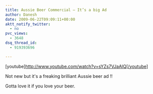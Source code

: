 ```yaml
---
title: Aussie Beer Commercial – It’s a big Ad
author: Danesh
date: 2009-06-22T09:09:11+00:00
aktt_notify_twitter:
  - no
pvc_views:
  - 3648
dsq_thread_id:
  - 919393696

---
```

[youtube]http://www.youtube.com/watch?v=sYZs7VJaAlQ[/youtube]

Not new but it's a freaking brilliant Aussie beer ad !!

Gotta love it if you love your beer.